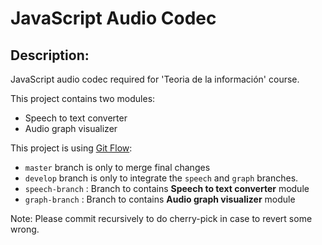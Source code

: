 # JavaScript Audio Codec

## Description:
JavaScript audio codec required for 'Teoria de la información' course.

This project contains two modules:
- Speech to text converter
- Audio graph visualizer

This project is using [Git Flow](https://www.atlassian.com/es/git/tutorials/comparing-workflows/gitflow-workflow):
- `master` branch is only to merge final changes
- `develop` branch is only to integrate the `speech` and `graph` branches.
- `speech-branch` : Branch to contains **Speech to text converter** module
- `graph-branch` : Branch to contains **Audio graph visualizer** module

Note: Please commit recursively to do cherry-pick in case to revert some wrong.